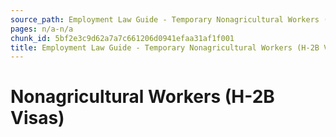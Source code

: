 ```yaml
---
source_path: Employment Law Guide - Temporary Nonagricultural Workers (H-2B Visas).md
pages: n/a-n/a
chunk_id: 5bf2e3c9d62a7a7c661206d0941efaa31af1f001
title: Employment Law Guide - Temporary Nonagricultural Workers (H-2B Visas)
---
```

# Nonagricultural Workers (H-2B Visas)
